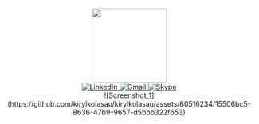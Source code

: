 <div id="header" align="center">
  <img src="https://github.com/kirylkolasau/kirylkolasau/assets/60516234/937a23e7-4881-4a19-9d3e-ac22db029f16" width="150"/>
  <div id="badges">
   <a href="https://www.linkedin.com/in/kirill-kolosov/" target="_blank">
      <img src="https://img.shields.io/badge/LinkedIn-blue?style=for-the-badge&logo=linkedin&logoColor=white" alt="LinkedIn"/>
    </a>
    <a href="mailto:kkn.kolosov@gmail.com" target="_blank">
      <img src="https://img.shields.io/badge/Gmail-D14836?style=for-the-badge&logo=gmail&logoColor=white" alt="Gmail"/>
    </a>
    <a href="https://join.skype.com/invite/aingDPKuNAlE" target="_blank">
      <img src="https://img.shields.io/badge/Skype-00AFF0?style=for-the-badge&logo=skype&logoColor=white" alt="Skype"/>
    </a>    
  </div>
  <div>
    ![Screenshot_1](https://github.com/kirylkolasau/kirylkolasau/assets/60516234/15506bc5-8636-47b9-9657-d5bbb322f653)
  </div>
  
</div>
